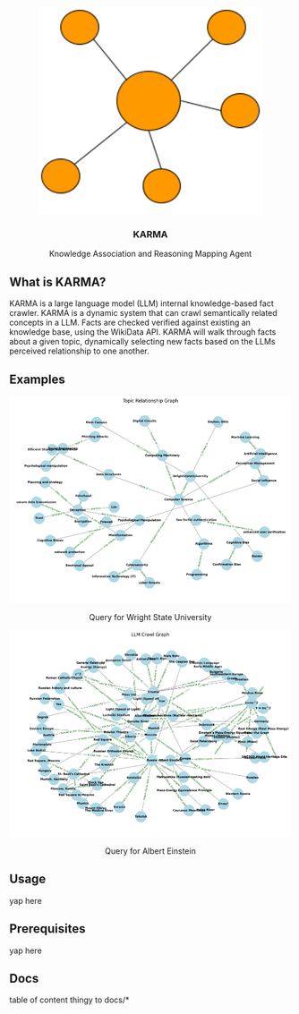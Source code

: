 
<p align="center">
  <a href="https://github.com/reesehatfield/karma">
    <img src="./docs/img/Logo.png" alt="Karma Logo" width="400" height="370">
  </a>
</p>

<h3 align="center"><strong>KARMA</strong></h3>

<p align="center">
    Knowledge Association and Reasoning Mapping Agent
  <br>
</p>

## What is KARMA?
KARMA is a large language model (LLM) internal knowledge-based fact crawler. KARMA is a dynamic system that can crawl semantically related concepts in a LLM. Facts are checked verified against existing an knowledge base, using the WikiData API.  KARMA will walk through facts about a given topic, dynamically selecting new facts based on the LLMs perceived relationship to one another.

## Examples
<p align="center">
  <a href="https://github.com/reesehatfield/karma">
    <img src="./docs/img/wsu.png" alt="WSU KG" width="550" height="370">
  </a>
</p>

<p align="center">
    Query for Wright State University
  <br>
</p>
<!-------------------->
<p align="center">
  <a href="https://github.com/reesehatfield/karma">
    <img src="./docs/img/einstein.png" alt="WSU KG" width="550" height="370">
  </a>
</p>

<p align="center">
    Query for Albert Einstein
  <br>
</p>



## Usage
yap here


## Prerequisites
yap here

## Docs
table of content thingy to docs/*

